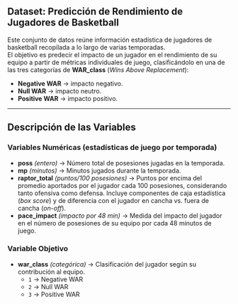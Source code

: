 ## **Dataset: Predicción de Rendimiento de Jugadores de Basketball**

Este conjunto de datos reúne información estadística de jugadores de basketball recopilada a lo largo de varias temporadas.  
El objetivo es predecir el impacto de un jugador en el rendimiento de su equipo a partir de métricas individuales de juego, clasificándolo en una de las tres categorías de **WAR\_class** (*Wins Above Replacement*):  
- **Negative WAR** → impacto negativo.  
- **Null WAR** → impacto neutro.  
- **Positive WAR** → impacto positivo.  

---

## **Descripción de las Variables**

### **Variables Numéricas (estadísticas de juego por temporada)**

- **poss** *(entero)* → Número total de posesiones jugadas en la temporada.  
- **mp** *(minutos)* → Minutos jugados durante la temporada.  
- **raptor_total** *(puntos/100 posesiones)* → Puntos por encima del promedio aportados por el jugador cada 100 posesiones, considerando tanto ofensiva como defensa. Incluye componentes de caja estadística (*box score*) y de diferencia con el jugador en cancha vs. fuera de cancha (*on-off*).  
- **pace_impact** *(impacto por 48 min)* → Medida del impacto del jugador en el número de posesiones de su equipo por cada 48 minutos de juego.  

### **Variable Objetivo**

- **war_class** *(categórica)* → Clasificación del jugador según su contribución al equipo.  
  - `1` → Negative WAR  
  - `2` → Null WAR  
  - `3` → Positive WAR  
